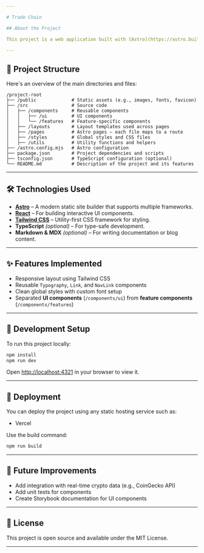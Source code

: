 ```yaml
---

# Trade Chain

## About the Project

This project is a web application built with [Astro](https://astro.build), [React](https://reactjs.org) and [Tailwind CSS](https://tailwindcss.com), designed to provide an intuitive interface for managing trade chains.

---
```


## 📁 Project Structure

Here's an overview of the main directories and files:

```
/project-root
├── /public             # Static assets (e.g., images, fonts, favicon)
├── /src                # Source code
│   ├── /components     # Reusable components
│   │   ├── /ui         # UI components
│   │   └── /features   # Feature-specific components
│   ├── /layouts        # Layout templates used across pages
│   ├── /pages          # Astro pages — each file maps to a route
│   ├── /styles         # Global styles and CSS files
│   ├── /utils          # Utility functions and helpers
├── /astro.config.mjs   # Astro configuration
├── package.json        # Project dependencies and scripts
├── tsconfig.json       # TypeScript configuration (optional)
└── README.md           # Description of the project and its features
```

---

## 🛠 Technologies Used

- **[Astro](https://astro.build)** – A modern static site builder that supports multiple frameworks.
- **[React](https://reactjs.org)** – For building interactive UI components.
- **[Tailwind CSS](https://tailwindcss.com)** – Utility-first CSS framework for styling.
- **TypeScript** *(optional)* – For type-safe development.
- **Markdown & MDX** *(optional)* – For writing documentation or blog content.

---

## ✨ Features Implemented

- Responsive layout using Tailwind CSS
- Reusable `Typography`, `Link`, and `NavLink` components
- Clean global styles with custom font setup
- Separated **UI components** (`/components/ui`) from **feature components** (`/components/features`)

---

## 🧪 Development Setup

To run this project locally:

```bash
npm install
npm run dev
```

Open [http://localhost:4321](http://localhost:4321) in your browser to view it.

---

## 🚀 Deployment

You can deploy the project using any static hosting service such as:
- Vercel

Use the build command:

```bash
npm run build
```

---

## 🧩 Future Improvements

- Add integration with real-time crypto data (e.g., CoinGecko API)
- Add unit tests for components
- Create Storybook documentation for UI components

---

## 📝 License

This project is open source and available under the MIT License.

---

